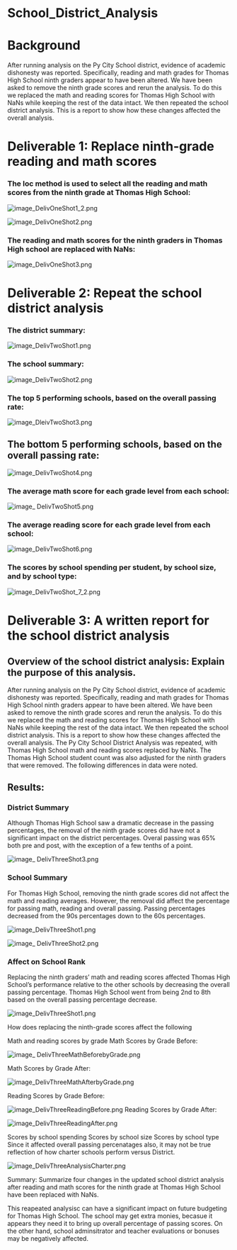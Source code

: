 # School_District_Analysis

# Background

After running analysis on the Py City School district, evidence of academic dishonesty was reported. Specifically, reading and math grades for Thomas High School ninth graders appear to have been altered. We have been asked to remove the ninth grade scores and rerun the 
analysis. To do this we replaced the math and reading scores for Thomas High School with NaNs while keeping the rest of the data intact. We then repeated the school district analysis. This is a report to show how these changes affected the overall analysis.

# Deliverable 1: Replace ninth-grade reading and math scores

### The loc method is used to select all the reading and math scores from the ninth grade at Thomas High School:

![image_DelivOneShot1_2.png](DelivOneShot1_2.png)

![image_DelivOneShot2.png](DelivOneShot2.png) 

### The reading and math scores for the ninth graders in Thomas High school are replaced with NaNs:

![image_DelivOneShot3.png](DelivOneShot3.png)

# Deliverable 2: Repeat the school district analysis

### The district summary:

![image_DelivTwoShot1.png](DelivTwoShot1.png)

### The school summary:

![image_DelivTwoShot2.png](DelivTwoShot2.png)

### The top 5 performing schools, based on the overall passing rate:

![image_DleivTwoShot3.png](DleivTwoShot3.png)

## The bottom 5 performing schools, based on the overall passing rate:

![image_DelivTwoShot4.png](DelivTwoShot4.png)

### The average math score for each grade level from each school:

![image_ DelivTwoShot5.png]( DelivTwoShot5.png)

### The average reading score for each grade level from each school:

![image_DelivTwoShot6.png](DelivTwoShot6.png)

### The scores by school spending per student, by school size, and by school type:

![image_DelivTwoShot_7_2.png](DelivTwoShot_7_2.png)

# Deliverable 3: A written report for the school district analysis

## Overview of the school district analysis: Explain the purpose of this analysis.

After running analysis on the Py City School district, evidence of academic dishonesty was reported. Specifically, reading and math grades for Thomas High School ninth graders appear to have been altered. We have been asked to remove the ninth grade scores and rerun the 
analysis. To do this we replaced the math and reading scores for Thomas High School with NaNs while keeping the rest of the data intact. We then repeated the school district analysis. This is a report to show how these changes affected the overall analysis. 
The Py City School District Analysis was repeated, with Thomas High School math and reading scores replaced by NaNs.  The Thomas High School student count was also adjusted for the ninth graders that were removed.  The following differences in data were noted.

## Results: 
### District Summary 
Although Thomas High School saw a dramatic decrease in the passing percentages, the removal of the ninth grade scores did have not a significant impact on the district percentages. Overal passing was 65% both pre and post, with the exception of a few tenths of a point.

![image_ DelivThreeShot3.png](DelivThreeShot3.png)

### School Summary 
For Thomas High School, removing the ninth grade scores did not affect the math and reading averages. However, the removal did affect the percentage for passing math, reading and overall passing.  Passing percentages decreased from the 90s percentages down to the 60s percentages.
 
![image_DelivThreeShot1.png](DelivThreeShot1.png)

![image_ DelivThreeShot2.png](DelivThreeShot2.png)


### Affect on School Rank 

Replacing the ninth graders’ math and reading scores affected Thomas High School’s performance relative to the other schools by decreasing the overall passing percentage.
Thomas High School went from being 2nd to 8th based on the overall passing percentage decrease.

![image_DelivThreeShot1.png](DelivThreeShot1.png)

How does replacing the ninth-grade scores affect the following

Math and reading scores by grade
Math Scores by Grade Before:

![image_ DelivThreeMathBeforebyGrade.png]( DelivThreeMathBeforebyGrade.png)

Math Scores by Grade After:

![image_DelivThreeMathAfterbyGrade.png](DelivThreeMathAfterbyGrade.png)

Reading Scores by Grade Before:

![image_DelivThreeReadingBefore.png](DelivThreeReadingBefore.png)
Reading Scores by Grade After:

![image_DelivThreeReadingAfter.png](DelivThreeReadingAfter.png)

Scores by school spending
Scores by school size
Scores by school type
Since it affected overall passing percenatages also, it may not be true reflection of how charter schools perform versus District.  

![image_DelivThreeAnalysisCharter.png](DelivThreeAnalysisCharter.png)

Summary: Summarize four changes in the updated school district analysis after reading and math scores for the ninth grade at Thomas High School have been replaced with NaNs.








This reapeated analysisc can have a significant impact on future budgeting for Thomas High School.  The school may get extra monies, becasue it appears they need it to bring up overall percentage of passing scores. On the other hand, school adminsitrator and teacher evaluations or bonuses may be negatively affected. 



